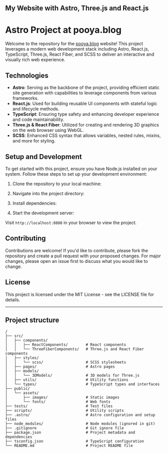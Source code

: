 My Website with Astro, Three.js and React.js
---
# Astro Project at pooya.blog

Welcome to the repository for the [pooya.blog](https://pooya.blog) website! This project leverages a modern web development stack including Astro, React.js, TypeScript, Three.js, React Fiber, and SCSS to deliver an interactive and visually rich web experience.

## Technologies

- **Astro**: Serving as the backbone of the project, providing efficient static site generation with capabilities to leverage components from various frameworks.
- **React.js**: Used for building reusable UI components with stateful logic and lifecycle methods.
- **TypeScript**: Ensuring type safety and enhancing developer experience and code maintainability.
- **Three.js & React Fiber**: Utilized for creating and rendering 3D graphics on the web browser using WebGL.
- **SCSS**: Enhanced CSS syntax that allows variables, nested rules, mixins, and more for styling.

## Setup and Development

To get started with this project, ensure you have Node.js installed on your system. Follow these steps to set up your development environment:

1. Clone the repository to your local machine:


2. Navigate into the project directory:

3. Install dependencies:

4. Start the development server:

Visit `http://localhost:8080` in your browser to view the project.

## Contributing

Contributions are welcome! If you'd like to contribute, please fork the repository and create a pull request with your proposed changes. For major changes, please open an issue first to discuss what you would like to change.

## License

This project is licensed under the MIT License - see the LICENSE file for details.

--- 


## Project structure
```
/
├── src/
│   ├── components/
│   │   ├── ReactComponents/        # React components
│   │   └── ThreeFiberComponents/   # Three.js and React Fiber components
│   ├── styles/
│   │   └── scss/                   # SCSS stylesheets
│   ├── pages/                      # Astro pages
│   ├── models/
│   │   └── 3DModels/               # 3D models for Three.js
│   ├── utils/                      # Utility functions
│   └── types/                      # TypeScript types and interfaces
├── public/
│   └── assets/
│       ├── images/                 # Static images
│       └── fonts/                  # Web fonts
├── tests/                          # Test files
├── scripts/                        # Utility scripts
├── .astro/                         # Astro configuration and setup files
├── node_modules/                   # Node modules (ignored in git)
├── .gitignore                      # Git ignore file
├── package.json                    # Project metadata and dependencies
├── tsconfig.json                   # TypeScript configuration
└── README.md                       # Project README file

```
